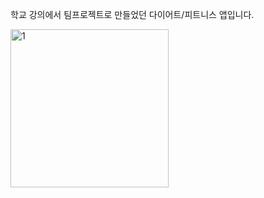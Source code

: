 학교 강의에서 팀프로젝트로 만들었던 다이어트/피트니스 앱입니다.

<img width="253" alt="1" src="https://github.com/tmddn7475/project_team4/assets/116420783/1b79008f-d76f-4ba8-9e0b-e3bf1a27be13">
